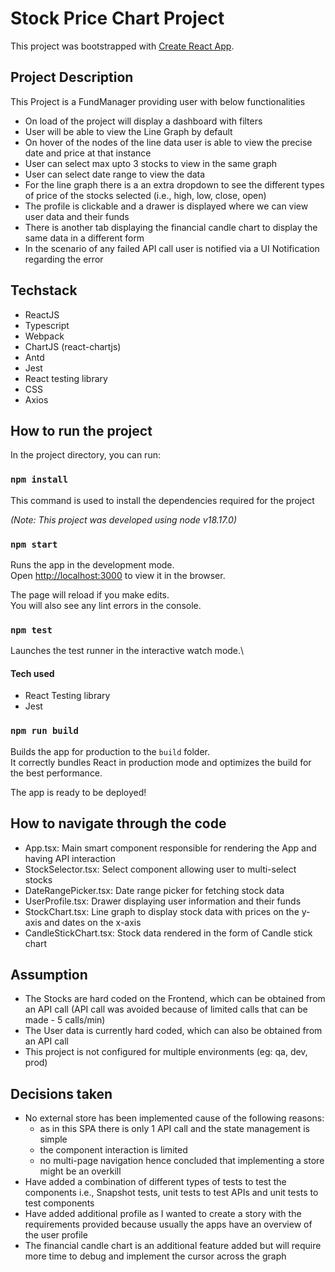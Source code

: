 # Stock Price Chart Project

This project was bootstrapped with [Create React App](https://github.com/facebook/create-react-app).

## Project Description

This Project is a FundManager providing user with below functionalities

- On load of the project will display a dashboard with filters
- User will be able to view the Line Graph by default
- On hover of the nodes of the line data user is able to view the precise date and price at that instance
- User can select max upto 3 stocks to view in the same graph
- User can select date range to view the data
- For the line graph there is a an extra dropdown to see the different types of price of the stocks selected (i.e., high, low, close, open)
- The profile is clickable and a drawer is displayed where we can view user data and their funds
- There is another tab displaying the financial candle chart to display the same data in a different form
- In the scenario of any failed API call user is notified via a UI Notification regarding the error

## Techstack

- ReactJS
- Typescript
- Webpack
- ChartJS (react-chartjs)
- Antd
- Jest
- React testing library
- CSS
- Axios

## How to run the project

In the project directory, you can run:

### `npm install`

This command is used to install the dependencies required for the project

*(Note: This project was developed using node v18.17.0)*

### `npm start`

Runs the app in the development mode.\
Open [http://localhost:3000](http://localhost:3000) to view it in the browser.

The page will reload if you make edits.\
You will also see any lint errors in the console.

### `npm test`

Launches the test runner in the interactive watch mode.\
#### Tech used
- React Testing library
- Jest

### `npm run build`

Builds the app for production to the `build` folder.\
It correctly bundles React in production mode and optimizes the build for the best performance.

The app is ready to be deployed!

## How to navigate through the code
- App.tsx: Main smart component responsible for rendering the App and having API interaction
- StockSelector.tsx: Select component allowing user to multi-select stocks
- DateRangePicker.tsx: Date range picker for fetching stock data
- UserProfile.tsx: Drawer displaying user information and their funds
- StockChart.tsx: Line graph to display stock data with prices on the y-axis and dates on the x-axis
- CandleStickChart.tsx: Stock data rendered in the form of Candle stick chart


## Assumption

- The Stocks are hard coded on the Frontend, which can be obtained from an API call (API call was avoided because of limited calls that can be made - 5 calls/min)
- The User data is currently hard coded, which can also be obtained from an API call
- This project is not configured for multiple environments (eg: qa, dev, prod)

## Decisions taken

- No external store has been implemented cause of the following reasons:
    - as in this SPA there is only 1 API call and the state management is simple
    - the component interaction is limited
    - no multi-page navigation
hence concluded that implementing a store might be an overkill
- Have added a combination of different types of tests to test the components i.e., Snapshot tests, unit tests to test APIs and unit tests to test components
- Have added additional profile as I wanted to create a story with the requirements provided because usually the apps have an overview of the user profile
- The financial candle chart is an additional feature added but will require more time to debug and implement the cursor across the graph
